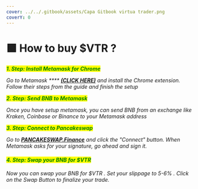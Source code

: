 ```yaml
---
cover: ../../.gitbook/assets/Capa Gitbook virtua trader.png
coverY: 0
---
```


# 🟩 How to buy $VTR ?

&#x20;_<mark style="color:green;"></mark> <mark style="color:green;"></mark><mark style="color:green;">**1. Step: Install Metamask for Chrome**</mark>_

_Go to Metamask \*\*\*\*_ [_**(CLICK HERE)**_](https://metamask.io/) _and install the Chrome extension. Follow their steps from the guide and finish the setup_

_<mark style="color:green;">**2. Step: Send BNB to Metamask**</mark>_

_Once you have setup metamask, you can send BNB from an exchange like Kraken, Coinbase or Binance to your Metamask address_

_<mark style="color:green;">**3. Step: Connect to Pancakeswap**</mark>_

_Go to_ [_**PANCAKESWAP.Finance**_](https://exchange.pancakeswap.finance/#/swap?outputCurrency=0xE4FAE3Faa8300810C835970b9187c268f55D998F) _and click the "Connect" button. When Metamask asks for your signature, go ahead and sign it._

#### _<mark style="color:green;">4. Step: Swap your BNB for $VTR</mark>_

_Now you can swap your BNB for $VTR  . Set your slippage to 5-6% . Click on the Swap Button to finalize your trade._
